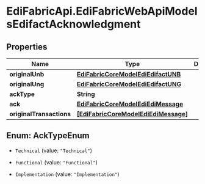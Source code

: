 # EdiFabricApi.EdiFabricWebApiModelsEdifactAcknowledgment

## Properties
Name | Type | Description | Notes
------------ | ------------- | ------------- | -------------
**originalUnb** | [**EdiFabricCoreModelEdiEdifactUNB**](EdiFabricCoreModelEdiEdifactUNB.md) |  | [optional] 
**originalUng** | [**EdiFabricCoreModelEdiEdifactUNG**](EdiFabricCoreModelEdiEdifactUNG.md) |  | [optional] 
**ackType** | **String** |  | [optional] 
**ack** | [**EdiFabricCoreModelEdiEdiMessage**](EdiFabricCoreModelEdiEdiMessage.md) |  | [optional] 
**originalTransactions** | [**[EdiFabricCoreModelEdiEdiMessage]**](EdiFabricCoreModelEdiEdiMessage.md) |  | [optional] 


<a name="AckTypeEnum"></a>
## Enum: AckTypeEnum


* `Technical` (value: `"Technical"`)

* `Functional` (value: `"Functional"`)

* `Implementation` (value: `"Implementation"`)




